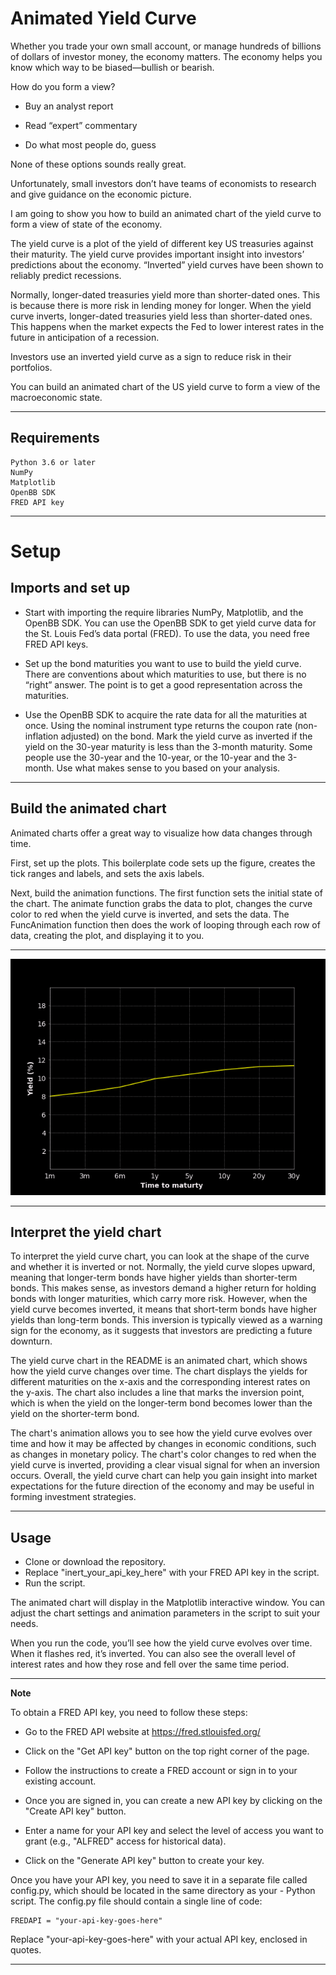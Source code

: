 # Animated Yield Curve

Whether you trade your own small account, or manage hundreds of billions of dollars of investor money, the economy matters. The economy helps you know which way to be biased—bullish or bearish.

How do you form a view?

- Buy an analyst report

- Read “expert” commentary

- Do what most people do, guess

None of these options sounds really great.

Unfortunately, small investors don’t have teams of economists to research and give guidance on the economic picture.

I am going to show you how to build an animated chart of the yield curve to form a view of state of the economy.

The yield curve is a plot of the yield of different key US treasuries against their maturity. The yield curve provides important insight into investors’ predictions about the economy. “Inverted” yield curves have been shown to reliably predict recessions.

Normally, longer-dated treasuries yield more than shorter-dated ones. This is because there is more risk in lending money for longer. When the yield curve inverts, longer-dated treasuries yield less than shorter-dated ones. This happens when the market expects the Fed to lower interest rates in the future in anticipation of a recession.

Investors use an inverted yield curve as a sign to reduce risk in their portfolios.

You can build an animated chart of the US yield curve to form a view of the macroeconomic state.

---

## Requirements

    Python 3.6 or later
    NumPy
    Matplotlib
    OpenBB SDK
    FRED API key

---

# Setup

## Imports and set up

- Start with importing the require libraries NumPy, Matplotlib, and the OpenBB SDK. You can use the OpenBB SDK to get yield curve data for the St. Louis Fed’s data portal (FRED). To use the data, you need free FRED API keys.

- Set up the bond maturities you want to use to build the yield curve. There are conventions about which maturities to use, but there is no “right” answer. The point is to get a good representation across the maturities.

- Use the OpenBB SDK to acquire the rate data for all the maturities at once. Using the nominal instrument type returns the coupon rate (non-inflation adjusted) on the bond. Mark the yield curve as inverted if the yield on the 30-year maturity is less than the 3-month maturity. Some people use the 30-year and the 10-year, or the 10-year and the 3-month. Use what makes sense to you based on your analysis.

---

## Build the animated chart  

Animated charts offer a great way to visualize how data changes through time. 

First, set up the plots. This boilerplate code sets up the figure, creates the tick ranges and labels, and sets the axis labels. 

Next, build the animation functions.
The first function sets the initial state of the chart. The animate function grabs the data to plot, changes the curve color to red when the yield curve is inverted, and sets the data. The FuncAnimation function then does the work of looping through each row of data, creating the plot, and displaying it to you.

---

![yield curve](./Images/yield_curve.gif)

---

## Interpret the yield chart

To interpret the yield curve chart, you can look at the shape of the curve and whether it is inverted or not. Normally, the yield curve slopes upward, meaning that longer-term bonds have higher yields than shorter-term bonds. This makes sense, as investors demand a higher return for holding bonds with longer maturities, which carry more risk. However, when the yield curve becomes inverted, it means that short-term bonds have higher yields than long-term bonds. This inversion is typically viewed as a warning sign for the economy, as it suggests that investors are predicting a future downturn.

The yield curve chart in the README is an animated chart, which shows how the yield curve changes over time. The chart displays the yields for different maturities on the x-axis and the corresponding interest rates on the y-axis. The chart also includes a line that marks the inversion point, which is when the yield on the longer-term bond becomes lower than the yield on the shorter-term bond.

The chart's animation allows you to see how the yield curve evolves over time and how it may be affected by changes in economic conditions, such as changes in monetary policy. The chart's color changes to red when the yield curve is inverted, providing a clear visual signal for when an inversion occurs. Overall, the yield curve chart can help you gain insight into market expectations for the future direction of the economy and may be useful in forming investment strategies.

---

## Usage

- Clone or download the repository.
- Replace "inert_your_api_key_here" with your FRED API key in the script.
- Run the script.

The animated chart will display in the Matplotlib interactive window. You can adjust the chart settings and animation parameters in the script to suit your needs.

When you run the code, you’ll see how the yield curve evolves over time. When it flashes red, it’s inverted. You can also see the overall level of interest rates and how they rose and fell over the same time period.

---

**Note**

To obtain a FRED API key, you need to follow these steps:

- Go to the FRED API website at https://fred.stlouisfed.org/

- Click on the "Get API key" button on the top right corner of the page.

- Follow the instructions to create a FRED account or sign in to your existing account.

- Once you are signed in, you can create a new API key by clicking on the "Create API key" button.

- Enter a name for your API key and select the level of access you want to grant (e.g., "ALFRED" access for historical data).

- Click on the "Generate API key" button to create your key.

Once you have your API key, you need to save it in a separate file called config.py, which should be located in the same directory as your - Python script. The config.py file should contain a single line of code:

    FREDAPI = "your-api-key-goes-here"
    
Replace "your-api-key-goes-here" with your actual API key, enclosed in quotes.    

---

